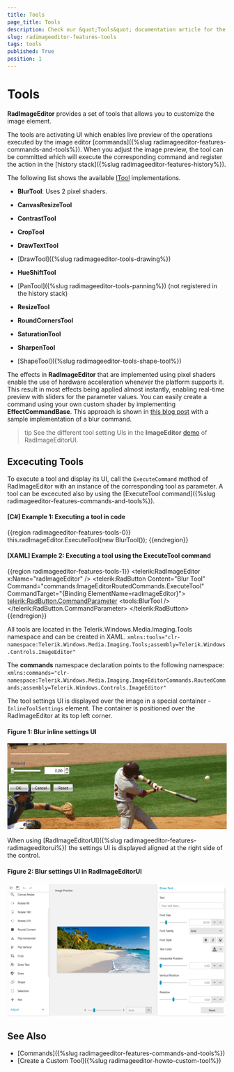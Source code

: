 ```yaml
---
title: Tools
page_title: Tools
description: Check our &quot;Tools&quot; documentation article for the RadImageEditor {{ site.framework_name }} control.
slug: radimageeditor-features-tools
tags: tools
published: True
position: 1
---
```


# Tools

__RadImageEditor__ provides a set of tools that allows you to customize the image element.

The tools are activating UI which enables live preview of the operations executed by the image editor [commands]({%slug radimageeditor-features-commands-and-tools%}). When you adjust the image preview, the tool can be committed which will execute the corresponding command and register the action in the [history stack]({%slug radimageeditor-features-history%}).

The following list shows the available [ITool](https://docs.telerik.com/devtools/wpf/api/telerik.windows.media.imaging.tools.itool) implementations.

* __BlurTool__: Uses 2 pixel shaders.

* __CanvasResizeTool__

* __ContrastTool__

* __CropTool__

* __DrawTextTool__

* [DrawTool]({%slug radimageeditor-tools-drawing%})

* __HueShiftTool__

* [PanTool]({%slug radimageeditor-tools-panning%}) (not registered in the history stack)

* __ResizeTool__

* __RoundCornersTool__

* __SaturationTool__

* __SharpenTool__

* [ShapeTool]({%slug radimageeditor-tools-shape-tool%})

The effects in __RadImageEditor__ that are implemented using pixel shaders enable the use of hardware acceleration whenever the platform supports it. This result in most effects being applied almost instantly, enabling real-time preview with sliders for the parameter values. You can easily create a command using your own custom shader by implementing __EffectCommandBase__. This approach is shown in [this blog post](http://blogs.telerik.com/blogs/posts/11-07-20/under-the-hood-of-radimageeditor-for-silverlight-and-wpf.aspx) with a sample implementation of a blur command.
        
>tip See the different tool setting UIs in the __ImageEditor__ [demo](https://demos.telerik.com/wpf/) of RadImageEditorUI.

## Excecuting Tools

To execute a tool and display its UI, call the `ExecuteCommand` method of RadImageEditor with an instance of the corresponding tool as parameter. A tool can be excecuted also by using the [ExecuteTool command]({%slug radimageeditor-features-commands-and-tools%}).

#### __[C#] Example 1: Executing a tool in code__
{{region radimageeditor-features-tools-0}}
	this.radImageEditor.ExecuteTool(new BlurTool());
{{endregion}}

#### __[XAML] Example 2: Executing a tool using the ExecuteTool command__
{{region radimageeditor-features-tools-1}}
	 <Grid>
        <telerik:RadImageEditor x:Name="radImageEditor" />
        <telerik:RadButton Content="Blur Tool"  
                           Command="commands:ImageEditorRoutedCommands.ExecuteTool"
                           CommandTarget="{Binding ElementName=radImageEditor}">
            <telerik:RadButton.CommandParameter>
                <tools:BlurTool />
            </telerik:RadButton.CommandParameter>
        </telerik:RadButton>
    </Grid>
{{endregion}}

All tools are located in the Telerik.Windows.Media.Imaging.Tools namespace and can be created in XAML. `xmlns:tools="clr-namespace:Telerik.Windows.Media.Imaging.Tools;assembly=Telerik.Windows.Controls.ImageEditor"`

The __commands__ namespace declaration points to the following namespace: `xmlns:commands="clr-namespace:Telerik.Windows.Media.Imaging.ImageEditorCommands.RoutedCommands;assembly=Telerik.Windows.Controls.ImageEditor"`

The tool settings UI is displayed over the image in a special container - `InlineToolSettings` element. The container is positioned over the RadImageEditor at its top left corner.

#### Figure 1: Blur inline settings UI
![WPF RadImageEditor Blur inline settings UI](images/radimageeditor-features-tools-0.png)

When using [RadImageEditorUI]({%slug radimageeditor-features-radimageeditorui%}) the settings UI is displayed aligned at the right side of the control.

#### Figure 2: Blur settings UI in RadImageEditorUI
![WPF RadImageEditor Blur settings UI in RadImageEditorUI](images/radimageeditor-features-tools-1.png)

## See Also  
* [Commands]({%slug radimageeditor-features-commands-and-tools%})
* [Create a Custom Tool]({%slug radimageeditor-howto-custom-tool%})
